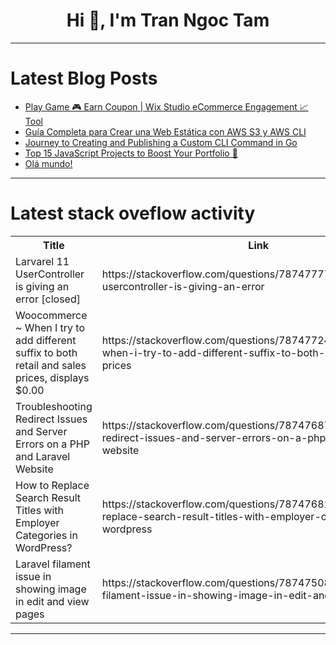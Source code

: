 <h1 align="center">Hi 👋, I'm Tran Ngoc Tam</h1>

---

# Latest Blog Posts 
<!-- BLOG-POST-LIST:START -->
- [Play Game 🎮 Earn Coupon | Wix Studio eCommerce Engagement 📈 Tool](https://dev.to/rajeshj3/play-game-earn-coupon-wix-studio-ecommerce-engagement-tool-29l0)
- [Guía Completa para Crear una Web Estática con AWS S3 y AWS CLI](https://dev.to/fernandosilvot/guia-completa-para-crear-una-web-estatica-con-aws-s3-y-aws-cli-c2j)
- [Journey to Creating and Publishing a Custom CLI Command in Go](https://dev.to/tttol/journey-to-creating-and-publishing-a-custom-cli-command-in-go-99o)
- [Top 15 JavaScript Projects to Boost Your Portfolio 🚀](https://dev.to/dipakahirav/top-15-javascript-projects-to-boost-your-portfolio-1fem)
- [Olá mundo!](https://dev.to/unimatrix2/ola-mundo-40ge)
<!-- BLOG-POST-LIST:END -->

---

# Latest stack oveflow activity
<table>
  <tr><th>Title</th><th>Link</th></tr>
  <!-- STACKOVERFLOW:START --><tr><td>Larvarel 11 UserController is giving an error [closed]</td><td>https://stackoverflow.com/questions/78747777/larvarel-11-usercontroller-is-giving-an-error</td></tr><tr><td>Woocommerce ~ When I try to add different suffix to both retail and sales prices, displays $0.00</td><td>https://stackoverflow.com/questions/78747724/woocommerce-when-i-try-to-add-different-suffix-to-both-retail-and-sales-prices</td></tr><tr><td>Troubleshooting Redirect Issues and Server Errors on a PHP and Laravel Website</td><td>https://stackoverflow.com/questions/78747687/troubleshooting-redirect-issues-and-server-errors-on-a-php-and-laravel-website</td></tr><tr><td>How to Replace Search Result Titles with Employer Categories in WordPress?</td><td>https://stackoverflow.com/questions/78747681/how-to-replace-search-result-titles-with-employer-categories-in-wordpress</td></tr><tr><td>Laravel filament issue in showing image in edit and view pages</td><td>https://stackoverflow.com/questions/78747508/laravel-filament-issue-in-showing-image-in-edit-and-view-pages</td></tr><!-- STACKOVERFLOW:END -->
</table>

---


